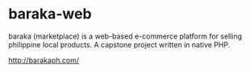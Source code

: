 # baraka-web
baraka (marketplace) is a web-based e-commerce platform for selling philippine local products. A capstone project written in native PHP.

http://barakaph.com/
